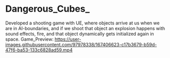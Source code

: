 # Dangerous_Cubes_
Developed a shooting game with UE, where objects arrive at us when we are in AI-boundaries, and if we shoot that object an explosion happens with sound effects, fire, and that object dynamically gets initialized again in space.
Game_Preview:
https://user-images.githubusercontent.com/97978338/167406623-c17b3679-b59d-47f6-ba53-133c6828ad59.mp4
